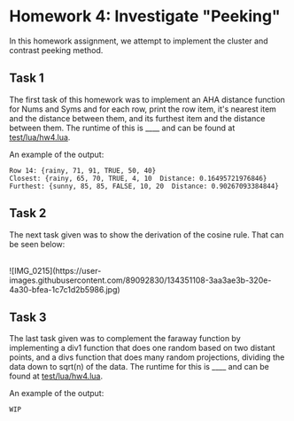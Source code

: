 # Homework 4: Investigate "Peeking"

In this homework assignment, we attempt to implement the cluster and contrast peeking method. 
## Task 1
The first task of this homework was to implement an AHA distance function for Nums and Syms and for each row, print the row item, it's nearest item and the distance between them, and its furthest item and the distance between them. The runtime of this is ____ and can be found at [test/lua/hw4.lua](https://github.com/foleycolin00/SinlessCSA/blob/hw4-lua/test/lua/hw4.lua). 

An example of the output: 
```
Row 14: {rainy, 71, 91, TRUE, 50, 40}
Closest: {rainy, 65, 70, TRUE, 4, 10  Distance: 0.16495721976846}
Furthest: {sunny, 85, 85, FALSE, 10, 20  Distance: 0.90267093384844}
```
## Task 2
The next task given was to show the derivation of the cosine rule. That can be seen below:

 <br>
![IMG_0215](https://user-images.githubusercontent.com/89092830/134351108-3aa3ae3b-320e-4a30-bfea-1c7c1d2b5986.jpg)
<br>

## Task 3
The last task given was to complement the faraway function by implementing a div1 function that does one random based on two distant points, and a divs function that does many random projections, dividing the data down to sqrt(n) of the data. The runtime for this is ____ and can be found at [test/lua/hw4.lua](https://github.com/foleycolin00/SinlessCSA/blob/hw4-lua/test/lua/hw4.lua).

An example of the output: 
```
WIP
```

